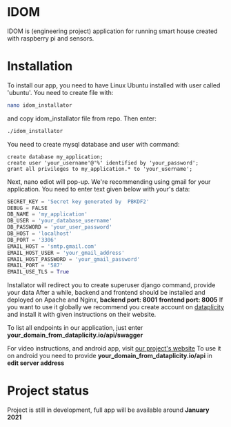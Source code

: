 # IDOM

IDOM is (engineering project) application for running smart house created with raspberry pi and sensors.

# Installation

To install our app, you need to have Linux Ubuntu installed with user called 'ubuntu'. You need to create file with:
```bash
nano idom_installator
```
and copy idom_installator file from repo. Then enter:
```bash
./idom_installator
```
You need to create mysql database and user with command:
```mysql
create database my_application;
create user 'your_username'@'%' identified by 'your_password';
grant all privileges to my_application.* to 'your_username';
```

Next, nano ediot will pop-up. We're recommending using gmail for your application. You need to enter text given below with your's data:
```python
SECRET_KEY = 'Secret key generated by  PBKDF2'
DEBUG = FALSE
DB_NAME = 'my_application'
DB_USER = 'your_database_username'
DB_PASSWORD = 'your_user_password'
DB_HOST = 'localhost'
DB_PORT = '3306'
EMAIL_HOST = 'smtp.gmail.com'
EMAIL_HOST_USER = 'your_gmail_address'
EMAIL_HOST_PASSWORD = 'your_gmail_password'
EMAIL_PORT = '587'
EMAIL_USE_TLS = True
```
Installator will redirect you to create superuser django command, provide your data
After a while, backend and frontend should be installed and deployed on Apache and Nginx,
**backend port: 8001** **frontend port: 8005**
If you want to use it globally we recommend you create account on [dataplicity](https://www.dataplicity.com/) and
install it with given instructions on their website.

To list all endpoints in our application, just enter **your_domain_from_dataplicity.io/api/swagger**

For video instructions, and android app, visit [our project's website](https://adriannajmrocki.github.io/idom-website/)
To use it on android you need to provide **your_domain_from_dataplicity.io/api** in **edit server address** 

# Project status

Project is still in development, full app will be available around **January 2021**


